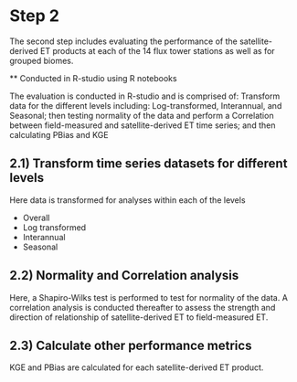 # Step 2
The second step includes evaluating the performance of the satellite-derived ET products at each of the 14 flux tower stations as well as for grouped biomes. 

** Conducted in R-studio using R notebooks


The evaluation is conducted in R-studio and is comprised of:
Transform data for the different levels including: Log-transformed, Interannual, and Seasonal; then testing normality of the data and perform a Correlation between field-measured and satellite-derived ET time series; and then calculating PBias and KGE

## 2.1) Transform time series datasets for different levels
Here data is transformed for analyses within each of the levels
- Overall
- Log transformed
- Interannual
- Seasonal

## 2.2) Normality and Correlation analysis
Here, a Shapiro-Wilks test is performed to test for normality of the data.
A correlation analysis is conducted thereafter to assess the strength and direction of relationship of satellite-derived ET to field-measured ET. 

## 2.3) Calculate other performance metrics
KGE and PBias are calculated for each satellite-derived ET product.
